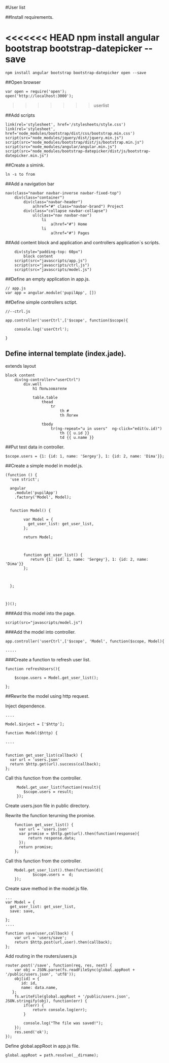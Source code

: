 #User list

##Install requirements.
    
<<<<<<< HEAD
    npm install angular bootstrap bootstrap-datepicker --save
=======
    npm install angular bootstrap bootstrap-datepicker open --save
    
##Open browser    
    
    var open = require('open');
    open('http://localhost:3000');   
>>>>>>> userlist

##Add scripts

    link(rel='stylesheet', href='/stylesheets/style.css')
    link(rel='stylesheet', href='node_modules/bootstrap/dist/css/bootstrap.min.css')
    script(src="node_modules/jquery/dist/jquery.min.js")
    script(src="node_modules/bootstrap/dist/js/bootstrap.min.js")
    script(src="node_modules/angular/angular.min.js")
    script(src="node_modules/bootstrap-datepicker/dist/js/bootstrap-datepicker.min.js")    
    
##Create a simink.

    ln -s to from
    

##Add a navigation bar

    nav(class="navbar navbar-inverse navbar-fixed-top")
        div(class="container")
            div(class="navbar-header")
                a(href="#" class="navbar-brand") Project
            div(class="collapse navbar-collapse")
                ul(class="nav navbar-nav")
                    li
                        a(href="#") Home
                    li
                        a(href="#") Pages
                        
##Add content block and application and controllers application`s scripts.

        div(style="padding-top: 60px")
            block content
        script(src="javascripts/app.js")
        script(src="javascripts/ctrl.js")
        script(src="javascripts/model.js")
                                
                                
##Define an empty application in app.js.

    // app.js
    var app = angular.module('pupilApp', [])
    
##Define simple controllers sctipt.

    //--ctrl.js
    
    app.controller('userCtrl',['$scope', function($scope){

        console.log('userCtrl');    
    
    }
    
## Define internal template (index.jade).


extends layout

    block content
        div(ng-controller="userCtrl")
            div.well
                h1 Пользователи

                table.table
                    thead
                        tr
                            th #
                            th Логин
                            
                    tbody
                        tr(ng-repeat="u in users"  ng-click="edit(u.id)")
                            th {{ u.id }}
                            td {{ u.name }}
                            
##Put test data in controller.

    $scope.users = {1: {id: 1, name: 'Sergey'}, 1: {id: 2, name: 'Dima'}};
    
    
##Create a simple model in model.js.


    (function () {
      'use strict';

      angular
        .module('pupilApp')
        .factory('Model', Model);


      function Model() {

            var Model = {
              get_user_list: get_user_list,
            };

            return Model;

        

            function get_user_list() {
               return {1: {id: 1, name: 'Sergey'}, 1: {id: 2, name: 'Dima'}}
            };

       

      };



    })();

###Add this model into the page.

    script(src="javascripts/model.js")
    
###Add the model into controller.

    app.controller('userCtrl',['$scope', 'Model', function($scope, Model){
    
    .....
    
###Create a function to refresh user list.

    function refreshUsers(){
    
        $scope.users = Model.get_user_list();
    
    };
    
##Rewrite the model using http request.



Inject dependence.

    ....

    Model.$inject = ['$http'];

    function Model($http) {    
    
    ....               
   
      
    function get_user_list(callback) {
      var url = 'users.json'
      return $http.get(url).success(callback); 
    };          
         
        
Call this function from the controller.

    
         Model.get_user_list(function(result){ 
            $scope.users = result;
         });
                   

Create users.json file in public directory.
                      
                      
Rewrite the function terurning the promise.    
    
        function get_user_list() {
          var url = 'users.json'
          var promise = $http.get(url).then(function(response){
              return response.data;
          });
          return promise;
        };    
    

Call this function from the controller.

    
        Model.get_user_list().then(function(d){
                $scope.users =  d;
        });
    
    
Create save method in the model.js file.

    ...
    var Model = {
      get_user_list: get_user_list,
      save: save,
      
    };
    ....

    function save(user,callback) {
        var url = 'users/save';
        return $http.post(url,user).then(callback);
    };
    
        
Add routing in the routers/users.js


    
    router.post('/save', function(req, res, next) {
        var obj = JSON.parse(fs.readFileSync(global.appRoot + '/public/users.json', 'utf8'));
        obj[id] = {
           id: id,
           name: data.name,
       };
        fs.writeFile(global.appRoot + '/public/users.json', JSON.stringify(obj), function(err) {
            if(err) {
                return console.log(err);
            }

            console.log("The file was saved!");
        });
        res.send('ok');
    });

        
    
Define  global.appRoot in app.js file.   
    
    global.appRoot = path.resolve(__dirname);
    
    
